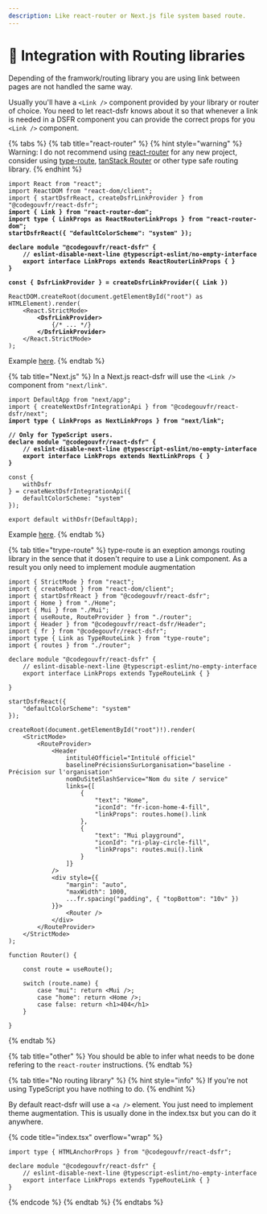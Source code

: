 ```yaml
---
description: Like react-router or Next.js file system based route.
---
```


# 🔀 Integration with Routing libraries

Depending of the framwork/routing library you are using link between pages are not handled the same way. &#x20;

Usually you'll have a `<Link />` component provided by your library or router of choice. You need to let react-dsfr knows about it so that whenever a link is needed in a DSFR component you can provide the correct props for you `<Link />` component.

{% tabs %}
{% tab title="react-router" %}
{% hint style="warning" %}
Warning: I do not recommend using [react-router](https://reactrouter.com/en/main) for any new project, consider using [type-route](https://zilch.dev/type-route), [tanStack Router](https://tanstack.com/router/v1) or other type safe routing library.&#x20;
{% endhint %}

<pre class="language-tsx"><code class="lang-tsx">import React from "react";
import ReactDOM from "react-dom/client";
import { startDsfrReact, createDsfrLinkProvider } from "@codegouvfr/react-dsfr";
<strong>import { Link } from "react-router-dom";
</strong><strong>import type { LinkProps as ReactRouterLinkProps } from "react-router-dom";
</strong><strong>startDsfrReact({ "defaultColorScheme": "system" });
</strong>
<strong>declare module "@codegouvfr/react-dsfr" {
</strong><strong>    // eslint-disable-next-line @typescript-eslint/no-empty-interface
</strong><strong>    export interface LinkProps extends ReactRouterLinkProps { }
</strong><strong>}
</strong>
<strong>const { DsfrLinkProvider } = createDsfrLinkProvider({ Link })
</strong>
ReactDOM.createRoot(document.getElementById("root") as HTMLElement).render(
    &#x3C;React.StrictMode>
<strong>        &#x3C;DsfrLinkProvider>
</strong>            {/* ... */}
<strong>        &#x3C;/DsfrLinkProvider>
</strong>    &#x3C;/React.StrictMode>
);
</code></pre>

Example [here](https://github.com/codegouvfr/react-dsfr/blob/main/test/integration/vite/src/main.tsx).
{% endtab %}

{% tab title="Next.js" %}
In a Next.js react-dsfr will use the `<Link />` component from `"next/link"`.

<pre class="language-tsx" data-title="pages/_app.tsx"><code class="lang-tsx">import DefaultApp from "next/app";
import { createNextDsfrIntegrationApi } from "@codegouvfr/react-dsfr/next";
<strong>import type { LinkProps as NextLinkProps } from "next/link";
</strong>
<strong>// Only for TypeScript users.
</strong><strong>declare module "@codegouvfr/react-dsfr" {
</strong><strong>    // eslint-disable-next-line @typescript-eslint/no-empty-interface
</strong><strong>    export interface LinkProps extends NextLinkProps { }
</strong><strong>}
</strong>
const { 
    withDsfr
} = createNextDsfrIntegrationApi({
    defaultColorScheme: "system"
});

export default withDsfr(DefaultApp);
</code></pre>

Example [here](https://github.com/codegouvfr/react-dsfr/blob/ae8b3319a15064160b909c68d311db3c2e825afb/test/integration/next/pages/\_app.tsx#L62-L64).
{% endtab %}

{% tab title="trype-route" %}
type-route is an exeption amongs routing library in the sence that it dosen't require to use a Link component. As a result you only need to implement module augmentation

```tsx
import { StrictMode } from "react";
import { createRoot } from "react-dom/client";
import { startDsfrReact } from "@codegouvfr/react-dsfr";
import { Home } from "./Home";
import { Mui } from "./Mui";
import { useRoute, RouteProvider } from "./router";
import { Header } from "@codegouvfr/react-dsfr/Header";
import { fr } from "@codegouvfr/react-dsfr";
import type { Link as TypeRouteLink } from "type-route";
import { routes } from "./router";

declare module "@codegouvfr/react-dsfr" {
    // eslint-disable-next-line @typescript-eslint/no-empty-interface
    export interface LinkProps extends TypeRouteLink { }

}

startDsfrReact({
    "defaultColorScheme": "system"
});

createRoot(document.getElementById("root")!).render(
    <StrictMode>
        <RouteProvider>
            <Header
                intituléOfficiel="Intitulé officiel"
                baselinePrécisionsSurLorganisation="baseline - Précision sur l'organisation"
                nomDuSiteSlashService="Nom du site / service"
                links={[
                    {
                        "text": "Home",
                        "iconId": "fr-icon-home-4-fill",
                        "linkProps": routes.home().link
                    },
                    {
                        "text": "Mui playground",
                        "iconId": "ri-play-circle-fill",
                        "linkProps": routes.mui().link
                    }
                ]}
            />
            <div style={{
                "margin": "auto",
                "maxWidth": 1000,
                ...fr.spacing("padding", { "topBottom": "10v" })
            }}>
                <Router />
            </div>
        </RouteProvider>
    </StrictMode>
);

function Router() {

    const route = useRoute();

    switch (route.name) {
        case "mui": return <Mui />;
        case "home": return <Home />;
        case false: return <h1>404</h1>
    }

}
```
{% endtab %}

{% tab title="other" %}
You should be able to infer what needs to be done refering to the `react-router` instructions.
{% endtab %}

{% tab title="No routing library" %}
{% hint style="info" %}
If you're not using TypeScript you have nothing to do.&#x20;
{% endhint %}

By default react-dsfr will use a `<a />` element. You just need to implement theme augmentation. This is usually done in the index.tsx but you can do it anywhere. &#x20;

{% code title="index.tsx" overflow="wrap" %}
```tsx
import type { HTMLAnchorProps } from "@codegouvfr/react-dsfr";

declare module "@codegouvfr/react-dsfr" {
    // eslint-disable-next-line @typescript-eslint/no-empty-interface
    export interface LinkProps extends TypeRouteLink { }
}
```
{% endcode %}
{% endtab %}
{% endtabs %}
